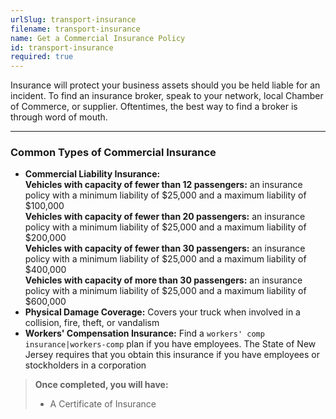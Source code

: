 ```yaml
---
urlSlug: transport-insurance
filename: transport-insurance
name: Get a Commercial Insurance Policy
id: transport-insurance
required: true
---
```

Insurance will protect your business assets should you be held liable for an incident.
To find an insurance broker, speak to your network, local Chamber of Commerce, or supplier. Oftentimes, the best way to find a broker is through word of mouth.

---
### Common Types of Commercial Insurance
- **Commercial Liability Insurance:**  
**Vehicles with capacity of fewer than 12 passengers:** an insurance policy with a minimum liability of $25,000 and a maximum liability of $100,000   
**Vehicles with capacity of fewer than 20 passengers:** an insurance policy with a minimum liability of $25,000 and a maximum liability of $200,000   
**Vehicles with capacity of fewer than 30 passengers:** an insurance policy with a minimum liability of $25,000 and a maximum liability of $400,000  
**Vehicles with capacity of more than 30 passengers:** an insurance policy with a minimum liability of $25,000 and a maximum liability of $600,000
- **Physical Damage Coverage:** Covers your truck when involved in a collision, fire, theft, or vandalism
- **Workers' Compensation Insurance:** Find a `workers' comp insurance|workers-comp` plan if you have employees. The State of New Jersey requires that you obtain this insurance if you have employees or stockholders in a corporation
 
>**Once completed, you will have:**
>- A Certificate of Insurance
